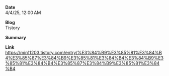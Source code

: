 **Date**  
4/4/25, 12:00 AM

**Blog**  
Tistory

**Summary**  


**Link**  
https://min11203.tistory.com/entry/%E3%84%B9%E3%85%81%E3%84%B4%E3%85%87%E3%84%B9%E3%85%81%E3%84%B4%E3%84%B9%E3%85%81%E3%84%B4%E3%85%87%E3%84%B9%E3%85%81%E3%84%B4